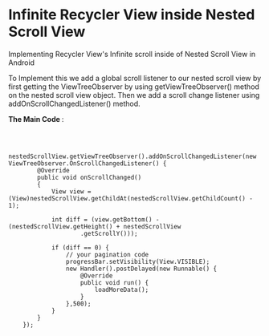 # Infinite Recycler View inside Nested Scroll View 
Implementing Recycler View's Infinite scroll inside of Nested Scroll View in Android

To Implement this we add a global scroll listener to our nested scroll view by first getting the ViewTreeObserver
by using getViewTreeObserver() method on the nested scroll view object. Then we add a scroll change listener using 
addOnScrollChangedListener() method.

<strong> The Main Code </strong> :

<br>

        nestedScrollView.getViewTreeObserver().addOnScrollChangedListener(new ViewTreeObserver.OnScrollChangedListener() {
            @Override
            public void onScrollChanged()
            {
                View view = (View)nestedScrollView.getChildAt(nestedScrollView.getChildCount() - 1);

                int diff = (view.getBottom() - (nestedScrollView.getHeight() + nestedScrollView
                        .getScrollY()));

                if (diff == 0) {
                    // your pagination code
                    progressBar.setVisibility(View.VISIBLE);
                    new Handler().postDelayed(new Runnable() {
                        @Override
                        public void run() {
                            loadMoreData();
                        }
                    },500);
                }
            }
        });
        
       
 <br>
 <img src="">
